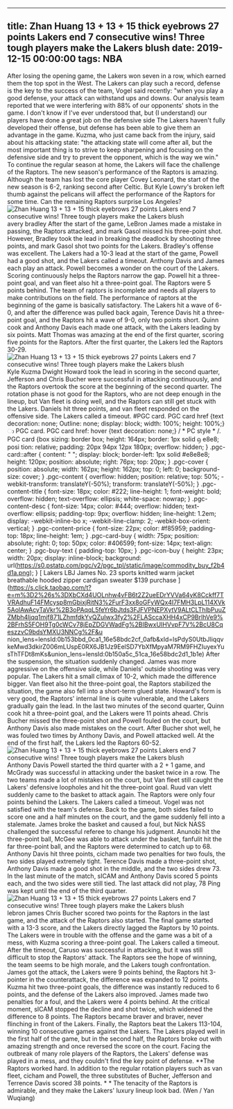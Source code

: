 
---
title: Zhan Huang 13 + 13 + 15 thick eyebrows 27 points Lakers end 7 consecutive wins! Three tough players make the Lakers blush
date: 2019-12-15 00:00:00
tags:  NBA
---
After losing the opening game, the Lakers won seven in a row, which earned them the top spot in the West.
The Lakers can play such a record, defense is the key to the success of the team, Vogel said recently: "when you play a good defense, your attack can withstand ups and downs. Our analysis team reported that we were interfering with 88% of our opponents' shots in the game. I don't know if I've ever understood that, but (I understand) our players have done a great job on the defensive side
The Lakers haven't fully developed their offense, but defense has been able to give them an advantage in the game. Kuzma, who just came back from the injury, said about his attacking state: "the attacking state will come after all, but the most important thing is to strive to keep sharpening and focusing on the defensive side and try to prevent the opponent, which is the way we win."
To continue the regular season at home, the Lakers will face the challenge of the Raptors. The new season's performance of the Raptors is amazing. Although the team has lost the core player Covey Leonard, the start of the new season is 6-2, ranking second after Celtic. But Kyle Lowry's broken left thumb against the pelicans will affect the performance of the Raptors for some time.
Can the remaining Raptors surprise Los Angeles?
![Zhan Huang 13 + 13 + 15 thick eyebrows 27 points Lakers end 7 consecutive wins! Three tough players make the Lakers blush](aa605824c29d4fd9b0f918ce7dc467a9.jpg)
avery bradley 
After the start of the game, LeBron James made a mistake in passing, the Raptors attacked, and mark Gasol missed his three-point shot. However, Bradley took the lead in breaking the deadlock by shooting three points, and mark Gasol shot two points for the Lakers. Bradley's offense was excellent. The Lakers had a 10-3 lead at the start of the game, Powell had a good shot, and the Lakers called a timeout.
Anthony Davis and James each play an attack. Powell becomes a wonder on the court of the Lakers. Scoring continuously helps the Raptors narrow the gap. Powell hit a three-point goal, and van fleet also hit a three-point goal. The Raptors were 5 points behind. The team of raptors is incomplete and needs all players to make contributions on the field. The performance of raptors at the beginning of the game is basically satisfactory.
The Lakers hit a wave of 6-0, and after the difference was pulled back again, Terence Davis hit a three-point goal, and the Raptors hit a wave of 9-0, only two points short. Quinn cook and Anthony Davis each made one attack, with the Lakers leading by six points. Matt Thomas was amazing at the end of the first quarter, scoring five points for the Raptors. After the first quarter, the Lakers led the Raptors 30-29.
![Zhan Huang 13 + 13 + 15 thick eyebrows 27 points Lakers end 7 consecutive wins! Three tough players make the Lakers blush](bc3b1c4707fd414789204d20596a249b.jpg)
Kyle Kuzma
Dwight Howard took the lead in scoring in the second quarter, Jefferson and Chris Bucher were successful in attacking continuously, and the Raptors overtook the score at the beginning of the second quarter. The rotation phase is not good for the Raptors, who are not deep enough in the lineup, but Van fleet is doing well, and the Raptors can still get stuck with the Lakers. Daniels hit three points, and van fleet responded on the offensive side. The Lakers called a timeout.
#PGC card. PGC card href {text decoration: none; Outline: none; display: block; width: 100%; height: 100%;} ා PGC card. PGC card href: hover {text decoration: none;} / * PC style * /. PGC card {box sizing: border box; height: 164px; border: 1px solid ᦇ e8e8; posi tion: relative;        padding: 20px 94px 12px 180px;        overflow: hidden;    }    .pgc-card::after {        content: " ";        display: block;        border-left: 1px solid #e8e8e8;        height: 120px;        position: absolute;        right: 76px;        top: 20px;    }    .pgc-cover {        position: absolute;        width: 162px;         height: 162px;        top: 0;        left: 0;        background-size: cover;    }    .pgc-content {        overflow: hidden;        position: relative;        top: 50%;        -webkit-transform: translateY(-50%);        transform: translateY(-50%);    }    .pgc-content-title {        font-size: 18px;        color: #222;        line-height: 1;         font-weight: bold;        overflow: hidden;        text-overflow: ellipsis;        white-space: nowrap;    }    .pgc-content-desc {        font-size: 14px;        color: #444;        overflow: hidden;        text-overflow: ellipsis;        padding-top: 9px;        overflow: hidden;        line-height: 1.2em;        display: -webkit-inline-bo x;        -webkit-line-clamp: 2;        -webkit-box-orient: vertical;    }    .pgc-content-price {        font-size: 22px;        color: #f85959;        padding-top: 18px;        line-height: 1em;    }    .pgc-card-buy {        width: 75px;        position: absolute;        right: 0;        top: 50px;        color: #406599;        font-size: 14px;         text-align: center;    }    .pgc-buy-text {        padding-top: 10px;    }    .pgc-icon-buy {        height: 23px;        width: 20px;        display: inline-block;        background: url(https://s0.pstatp.com/pgc/v2/pgc_tpl/static/image/commodity_buy_f2b4d1a.png);    }
[
Lakers LBJ James No. 23 sports knitted warm jacket breathable hooded zipper cardigan sweater
$139
purchase
](https://s.click.taobao.com/t?e=m%3D2%26s%3DXbCXd4UOLnhw4vFB6t2Z2ueEDrYVVa64yK8Cckff7TVRAdhuF14FMcysp8mGbixjRitN3%2FurF3xx8oGFyWQx4I7FMH3LpL114XVk5AolAwAcyTaVkr%2B3oPAqqL5feYr6bJtds3FJFVPNEPXytV9ALtCLThlbPuuZZMbh4ljqq1mjf871LZhmfdkYvQZuIwx3fy2%2FLASccaXHH4xCP9BrlhVe9%2BFrhS5FOH9Tg0cWCv78jEpZDGVWadFg%2BIBwxUIHVvpF7V%2BcU8CqeszzvC9bdsYMXU3NNCg%2F&u nion_lens=lensId:0b153bbd_0ca1_16e58bdc2cf_0afb&xId=lsPdyS0UtbJliqqvkeMwd3dkirZ006mLUspE0RX6JB1Jz9EelSD7YbXfMpyaM7RM9FHZIuyexYusThTFDt8mKs&union_lens=lensId:0b150a5c_51ca_16e58bdc2d1_1b1e)
After the suspension, the situation suddenly changed. James was more aggressive on the offensive side, while Daniels' outside shooting was very popular. The Lakers hit a small climax of 10-2, which made the difference bigger. Van fleet also hit the three-point goal, the Raptors stabilized the situation, the game also fell into a short-term glued state. Howard's form is very good, the Raptors' internal line is quite vulnerable, and the Lakers gradually gain the lead.
In the last two minutes of the second quarter, Quinn cook hit a three-point goal, and the Lakers were 11 points ahead. Chris Bucher missed the three-point shot and Powell fouled on the court, but Anthony Davis also made mistakes on the court. After Bucher shot well, he was fouled two times by Anthony Davis, and Powell attacked well. At the end of the first half, the Lakers led the Raptors 60-52.
![Zhan Huang 13 + 13 + 15 thick eyebrows 27 points Lakers end 7 consecutive wins! Three tough players make the Lakers blush](ba8e1049de7e4967939519221644b950.jpg)
Anthony Davis 
Powell started the third quarter with a 2 + 1 game, and McGrady was successful in attacking under the basket twice in a row. The two teams made a lot of mistakes on the court, but Van fleet still caught the Lakers' defensive loopholes and hit the three-point goal. Ruud van vlett suddenly came to the basket to attack again. The Raptors were only four points behind the Lakers. The Lakers called a timeout. Vogel was not satisfied with the team's defense.
Back to the game, both sides failed to score one and a half minutes on the court, and the game suddenly fell into a stalemate. James broke the basket and caused a foul, but Nick NASS challenged the successful referee to change his judgment. Anunobi hit the three-point ball, McGee was able to attack under the basket, fanfulit hit the far three-point ball, and the Raptors were determined to catch up to 68.
Anthony Davis hit three points, cicham made two penalties for two fouls, the two sides played extremely tight. Terence Davis made a three-point shot, Anthony Davis made a good shot in the middle, and the two sides drew 73. In the last minute of the match, sICAM and Anthony Davis scored 5 points each, and the two sides were still tied. The last attack did not play, 78 Ping was kept until the end of the third quarter.
![Zhan Huang 13 + 13 + 15 thick eyebrows 27 points Lakers end 7 consecutive wins! Three tough players make the Lakers blush](a630a0e36ef841b8a8acb70ec4bf1717.jpg)
lebron james 
Chris Bucher scored two points for the Raptors in the last game, and the attack of the Raptors also started. The final game started with a 13-3 score, and the Lakers directly lagged the Raptors by 10 points. The Lakers were in trouble with the offense and the game was a bit of a mess, with Kuzma scoring a three-point goal. The Lakers called a timeout. After the timeout, Caruso was successful in attacking, but it was still difficult to stop the Raptors' attack.
The Raptors see the hope of winning, the team seems to be high morale, and the Lakers tough confrontation. James got the attack, the Lakers were 9 points behind, the Raptors hit 3-pointer in the counterattack, the difference was expanded to 12 points. Kuzma hit two three-point goals, the difference was instantly reduced to 6 points, and the defense of the Lakers also improved. James made two penalties for a foul, and the Lakers were 4 points behind.
At the critical moment, sICAM stopped the decline and shot twice, which widened the difference to 8 points. The Raptors became braver and braver, never flinching in front of the Lakers. Finally, the Raptors beat the Lakers 113-104, winning 10 consecutive games against the Lakers.
The Lakers played well in the first half of the game, but in the second half, the Raptors broke out with amazing strength and once reversed the score on the court. Facing the outbreak of many role players of the Raptors, the Lakers' defense was played in a mess, and they couldn't find the key point of defense. **The Raptors worked hard. In addition to the regular rotation players such as van fleet, cicham and Powell, the three substitutes of Bucher, Jefferson and Terrence Davis scored 38 points. * *
The tenacity of the Raptors is admirable, and they make the Lakers' luxury lineup look bad.
(Wen / Yan Wuqiang)